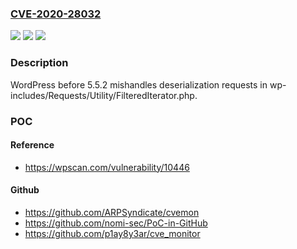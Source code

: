 ### [CVE-2020-28032](https://cve.mitre.org/cgi-bin/cvename.cgi?name=CVE-2020-28032)
![](https://img.shields.io/static/v1?label=Product&message=n%2Fa&color=blue)
![](https://img.shields.io/static/v1?label=Version&message=n%2Fa&color=blue)
![](https://img.shields.io/static/v1?label=Vulnerability&message=n%2Fa&color=brighgreen)

### Description

WordPress before 5.5.2 mishandles deserialization requests in wp-includes/Requests/Utility/FilteredIterator.php.

### POC

#### Reference
- https://wpscan.com/vulnerability/10446

#### Github
- https://github.com/ARPSyndicate/cvemon
- https://github.com/nomi-sec/PoC-in-GitHub
- https://github.com/p1ay8y3ar/cve_monitor

